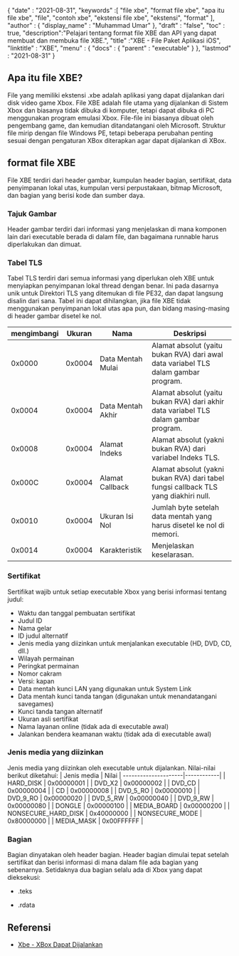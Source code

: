 {
  "date" : "2021-08-31",
  "keywords" :[ "file xbe", "format file xbe", "apa itu file xbe", "file", "contoh xbe", "ekstensi file xbe", "ekstensi", "format" ],
  "author" : {
    "display_name" : "Muhammad Umar"
},
  "draft" : "false",
  "toc" : true,
  "description":"Pelajari tentang format file XBE dan API yang dapat membuat dan membuka file XBE.",
  "title" :"XBE - File Paket Aplikasi iOS",
  "linktitle" : "XBE",
  "menu" : {
    "docs" : {
      "parent" : "executable"
}
},
  "lastmod" : "2021-08-31"
}

## Apa itu file XBE?
File yang memiliki ekstensi .xbe adalah aplikasi yang dapat dijalankan dari disk video game Xbox. File XBE adalah file utama yang dijalankan di Sistem Xbox dan biasanya tidak dibuka di komputer, tetapi dapat dibuka di PC menggunakan program emulasi Xbox. File-file ini biasanya dibuat oleh pengembang game, dan kemudian ditandatangani oleh Microsoft. Struktur file mirip dengan file Windows PE, tetapi beberapa perubahan penting sesuai dengan pengaturan XBox diterapkan agar dapat dijalankan di XBox.

## format file XBE
File XBE terdiri dari header gambar, kumpulan header bagian, sertifikat, data penyimpanan lokal utas, kumpulan versi perpustakaan, bitmap Microsoft, dan bagian yang berisi kode dan sumber daya.

### Tajuk Gambar
Header gambar terdiri dari informasi yang menjelaskan di mana komponen lain dari executable berada di dalam file, dan bagaimana runnable harus diperlakukan dan dimuat.

### Tabel TLS
Tabel TLS terdiri dari semua informasi yang diperlukan oleh XBE untuk menyiapkan penyimpanan lokal thread dengan benar. Ini pada dasarnya unik untuk Direktori TLS yang ditemukan di file PE32, dan dapat langsung disalin dari sana. Tabel ini dapat dihilangkan, jika file XBE tidak menggunakan penyimpanan lokal utas apa pun, dan bidang masing-masing di header gambar disetel ke nol.

| mengimbangi | Ukuran | Nama | Deskripsi |
--------|--------|--------|------------|
| 0x0000 | 0x0004 | Data Mentah Mulai | Alamat absolut (yaitu bukan RVA) dari awal data variabel TLS dalam gambar program. |
| 0x0004 | 0x0004 | Data Mentah Akhir | Alamat absolut (yaitu bukan RVA) dari akhir data variabel TLS dalam gambar program. |
| 0x0008 | 0x0004 | Alamat Indeks | Alamat absolut (yakni bukan RVA) dari variabel Indeks TLS. |
| 0x000C | 0x0004 | Alamat Callback | Alamat absolut (yakni bukan RVA) dari tabel fungsi callback TLS yang diakhiri null. |
| 0x0010 | 0x0004 | Ukuran Isi Nol | Jumlah byte setelah data mentah yang harus disetel ke nol di memori. |
| 0x0014 | 0x0004 | Karakteristik | Menjelaskan keselarasan. |

### Sertifikat

Sertifikat wajib untuk setiap executable Xbox yang berisi informasi tentang judul:
 


- Waktu dan tanggal pembuatan sertifikat
- Judul ID
- Nama gelar
- ID judul alternatif
- Jenis media yang diizinkan untuk menjalankan executable (HD, DVD, CD, dll.)
- Wilayah permainan
- Peringkat permainan
- Nomor cakram
- Versi: kapan
- Data mentah kunci LAN yang digunakan untuk System Link
- Data mentah kunci tanda tangan (digunakan untuk menandatangani savegames)
- Kunci tanda tangan alternatif
- Ukuran asli sertifikat
- Nama layanan online (tidak ada di executable awal)
- Jalankan bendera keamanan waktu (tidak ada di executable awal)
 


### Jenis media yang diizinkan
Jenis media yang diizinkan oleh executable untuk dijalankan. Nilai-nilai berikut diketahui:
| Jenis media | Nilai |
---------------------|------------|
| HARD_DISK | 0x00000001 |
| DVD_X2 | 0x00000002 |
| DVD_CD | 0x00000004 |
| CD | 0x00000008 |
| DVD_5_RO | 0x00000010 |
| DVD_9_RO | 0x00000020 |
| DVD_5_RW | 0x00000040 |
| DVD_9_RW | 0x00000080 |
| DONGLE | 0x00000100 |
| MEDIA_BOARD | 0x00000200 |
| NONSECURE_HARD_DISK | 0x40000000 |
| NONSECURE_MODE | 0x80000000 |
| MEDIA_MASK | 0x00FFFFFF |

### Bagian
Bagian dinyatakan oleh header bagian. Header bagian dimulai tepat setelah sertifikat dan berisi informasi di mana dalam file ada bagian yang sebenarnya. Setidaknya dua bagian selalu ada di Xbox yang dapat dieksekusi:


- .teks


- .rdata


## Referensi



* [Xbe - XBox Dapat Dijalankan](https://xboxdevwiki.net/Xbe)



